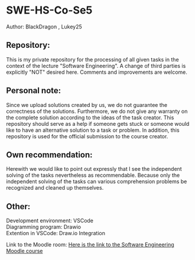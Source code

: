 # SWE-HS-Co-Se5

Author: BlackDragon , Lukey25

## Repository:

This is my private repository for the processing of all given tasks in the context of the lecture "Software Engineering". 
A change of third parties is explicitly "NOT" desired here. Comments and improvements are welcome.

## Personal note:

Since we upload solutions created by us, we do not guarantee the correctness of the solutions. Furthermore, we do not give any warranty on the complete solution according to the ideas of the task creator. This repository should serve as a help if someone gets stuck or someone would like to have an alternative solution to a task or problem. In addition, this repository is used for the official submission to the course creator.

## Own recommendation:

Herewith we would like to point out expressly that I see the independent solving of the tasks nevertheless as recommendable. Because only the independent solving of the tasks can various comprehension problems be recognized and cleaned up themselves. 

## Other:

Development environment: VSCode <br />
Diagramming program: Drawio <br />
Extention in VSCode: Draw.io Integration <br />

Link to the Moodle room:
[Here is the link to the Software Engineering Moodle course](https://moodle.hs-coburg.de/course/view.php?id=11156)
 
